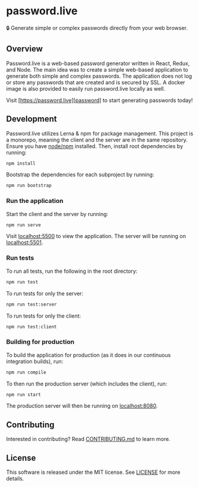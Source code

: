 # password.live

🔒 Generate simple or complex passwords directly from your web browser.

## Overview
Password.live is a web-based password generator written in React, Redux, and Node. The main idea was to create a simple web-based application to generate both simple and complex passwords. The application does not log or store any passwords that are created and is secured by SSL. A docker image is also provided to easily run password.live locally as well.

Visit [https://password.live][password] to start generating passwords today! 


## Development
Password.live utilizes Lerna & npm for package management. This project is a monorepo, meaning the client and the server are in the same repository. Ensure you have [node/npm][node] installed. Then, install root dependencies by running:
```bash
npm install
```

Bootstrap the dependencies for each subproject by running:
```bash
npm run bootstrap
```

### Run the application
Start the client and the server by running:
```bash
npm run serve
```
Visit [localhost:5500][localhost-client] to view the application. The server will be running on [localhost:5501][localhost-server].

### Run tests
To run all tests, run the following in the root directory:
```bash
npm run test
```

To run tests for only the server:
```bash
npm run test:server
```

To run tests for only the client:
```bash
npm run test:client
```

### Building for production
To build the application for production (as it does in our continuous integration builds), run:
```bash
npm run compile
```

To then run the production server (which includes the client), run:
```bash
npm run start
```

The production server will then be running on [localhost:8080][localhost-production].

## Contributing

Interested in contributing? Read [CONTRIBUTING.md][contributing] to learn more.

## License

This software is released under the MIT license. See [LICENSE][license] for more details.

[password]: https://password.live
[node]: https://nodejs.org
[localhost-client]: http://localhost:5500
[localhost-server]: http://localhost:5501
[localhost-production]: http://localhost:8080
[contributing]: https://github.com/devshawn/password.live/blob/master/CONTRIBUTING.md
[license]: https://github.com/devshawn/password.live/blob/master/LICENSE
